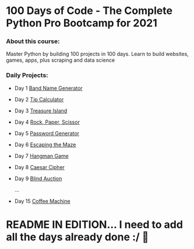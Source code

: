 # 100 Days of Code - The Complete Python Pro Bootcamp for 2021

### About this course:
Master Python by building 100 projects in 100 days. Learn to build websites, games, apps, plus scraping and data science

### Daily Projects:
- Day 1 [Band Name Generator](/100%20Days%20of%20Code%20-%20The%20Complete%20Python%20Pro%20Bootcamp%20for%202021/day_1/project/band-name-generator-start)
- Day 2 [Tip Calculator](https://github.com/euzivamjunior/studies/tree/main/100%20Days%20of%20Code%20-%20The%20Complete%20Python%20Pro%20Bootcamp%20for%202021/day_2/project/tip-calculator-start)
- Day 3 [Treasure Island](https://github.com/euzivamjunior/studies/tree/main/100%20Days%20of%20Code%20-%20The%20Complete%20Python%20Pro%20Bootcamp%20for%202021/day_3/project/treasure-island-start)
- Day 4 [Rock, Paper, Scissor](https://github.com/euzivamjunior/studies/tree/main/100%20Days%20of%20Code%20-%20The%20Complete%20Python%20Pro%20Bootcamp%20for%202021/day_4/project/rock-paper-scissors-start)
- Day 5 [Password Generator](https://github.com/euzivamjunior/studies/tree/main/100%20Days%20of%20Code%20-%20The%20Complete%20Python%20Pro%20Bootcamp%20for%202021/day_5/project/password-generator-start)
- Day 6 [Escaping the Maze](/100%20Days%20of%20Code%20-%20The%20Complete%20Python%20Pro%20Bootcamp%20for%202021/day_6/project/reeborgs_world_maze/)
- Day 7 [Hangman Game](/100%20Days%20of%20Code%20-%20The%20Complete%20Python%20Pro%20Bootcamp%20for%202021/day_7/project/Day-7-Hangman-Final/)
- Day 8 [Caesar Cipher](/100%20Days%20of%20Code%20-%20The%20Complete%20Python%20Pro%20Bootcamp%20for%202021/day_8/project/caesar-cipher-my-solution/)
- Day 9 [Blind Auction](/100%20Days%20of%20Code%20-%20The%20Complete%20Python%20Pro%20Bootcamp%20for%202021/day_9/project/blind-auction-start/)

  ...

- Day 15 [Coffee Machine](/100%20Days%20of%20Code%20-%20The%20Complete%20Python%20Pro%20Bootcamp%20for%202021/day_15/project/coffee-machine-start/)

# README IN EDITION... I need to add all the days already done :/ :wrench:
